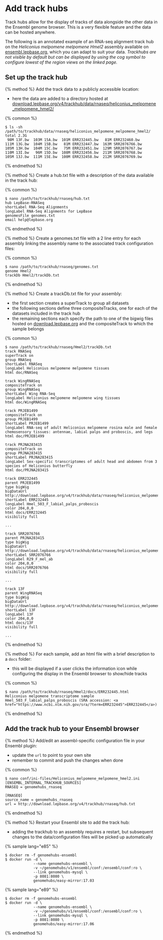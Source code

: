 # Add track hubs

Track hubs allow for the display of tracks of data alongside the other data in the Ensembl genome browser. This is a very flexible feature and the data can be hosted anywhere. 

The following is an annotated example of an RNA-seq alignment track hub on the _Heliconius melpomene melpomene Hmel2_ assembly available on [ensembl.lepbase.org](http://ensembl.lepbase.org/Heliconius_melpomene_melpomene_hmel2/Location/View?db=core;r=Hmel217020:480802-490685), which you can adapt to suit your data. _Trackhubs are not visible by default but can be displayed by using the cog symbol to configure lowest of the region views on the linked page._

## Set up the track hub
{% method %}
Add the track data to a publicly accessible location:
- here the data are added to a directory hosted at [download.lepbase.org/v4/trackhub/data/rnaseq/heliconius_melpomene_melpomene_hmel2/](http://download.lepbase.org/v4/trackhub/data/rnaseq/heliconius_melpomene_melpomene_hmel2/)

{% common %}
```
$ ls -sh /path/to/trackhub/data/rnaseq/heliconius_melpomene_melpomene_hmel2/
total 2.3G
 98M 13F.bw  103M 15A.bw  101M ERR232445.bw   81M ERR232460.bw
111M 13G.bw  104M 15B.bw   81M ERR232447.bw  163M SRR2076766.bw
105M 13H.bw  104M 15C.bw   75M ERR232451.bw  129M SRR2076767.bw
110M 13I.bw   96M 15D.bw  108M ERR232456.bw  211M SRR2076768.bw
105M 13J.bw  111M 15E.bw  100M ERR232458.bw  212M SRR2076769.bw
```
{% endmethod %}


{% method %}
Create a hub.txt file with a description of the data available in the track hub:

{% common %}
```
$ nano /path/to/trackhub/rnaseq/hub.txt
hub LepBase-RNASeq
shortLabel RNA-Seq Alignments
longLabel RNA-Seq Alignments for LepBase
genomesFile genomes.txt
email help@lepbase.org
```
{% endmethod %}

{% method %}
Create a genomes.txt file with a 2 line entry for each assembly linking the assembly name to the associated track configuration files:

{% common %}
```
$ nano /path/to/trackhub/rnaseq/genomes.txt
genome Hmel2
trackDb Hmel2/trackDb.txt
```
{% endmethod %}

{% method %}
Create a trackDb.txt file for your assembly:
- the first section creates a superTrack to group all datasets
- the following sections define three compositeTracks, one for each of the datasets included in the track hub
- the remaining sections each specify the path to one of the bigwig files hosted on [download.lepbase.org](http://download.lepbase.org) and the compositeTrack to which the sample belongs

{% common %}
```
$ nano /path/to/trackhub/rnaseq/Hmel2/trackDb.txt
track RNASeq
superTrack on
group RNASeq
shortLabel RNASeq
longLabel Heliconius melpomene melpomene tissues
html doc/RNASeq

track WingRNASeq
compositeTrack on
group WingRNASeq
shortLabel Wing RNA-Seq
longLabel Heliconius melpomene melpomene wing tissues
html doc/WingRNASeq

track PRJEB1499
compositeTrack on
group PRJEB1499
shortLabel PRJEB1499
longLabel RNA-seq of adult Heliconius melpomene rosina male and female chemosensory tissues: antennae, labial palps and proboscis, and legs
html doc/PRJEB1499

track PRJNA283415
compositeTrack on
group PRJNA283415
shortLabel PRJNA283415
longLabel Sex-specific transcriptomes of adult head and abdomen from 3 species of Heliconius butterfly
html doc/PRJNA283415

track ERR232445
parent PRJEB1499
type bigWig
bigDataUrl http://download.lepbase.org/v4/trackhub/data/rnaseq/heliconius_melpomene_melpomene_hmel2/ERR232445.bw
shortLabel ERR232445
longLabel Hmel_503_F_labial_palps_proboscis
color 204,0,0
html docs/ERR232445
visibility full

...

track SRR2076766
parent PRJNA283415
type bigWig
bigDataUrl http://download.lepbase.org/v4/trackhub/data/rnaseq/heliconius_melpomene_melpomene_hmel2/SRR2076766.bw
shortLabel SRR2076766
longLabel R29_F_mel_ab
color 204,0,0
html docs/SRR2076766
visibility full

...

track 13F
parent WingRNASeq
type bigWig
bigDataUrl http://download.lepbase.org/v4/trackhub/data/rnaseq/heliconius_melpomene_melpomene_hmel2/13F.bw
shortLabel 13F
longLabel 13F
color 204,0,0
html docs/13F
visibility full

...
```
{% endmethod %}


{% method %}
For each sample, add an html file with a brief description to a `docs` folder:
- this will be displayed if a user clicks the information icon while configuring the display in the Ensembl browser to show/hide tracks

{% common %}
```
$ nano /path/to/trackhub/rnaseq/Hmel2/docs/ERR232445.html
Heliconius melpomene transcriptome sample Hmel_503_F_labial_palps_proboscis (SRA accession: <a href="https://www.ncbi.nlm.nih.gov/sra/?term=ERR232445">ERR232445</a>)
```
{% endmethod %}

## Add the track hub to your Ensembl browser

{% method %}
Add/edit an assembl-specific configuration file in your Ensembl plugin:
- update the `url` to point to your own site
- remember to commit and push the changes when done

{% common %}
```
$ nano conf/ini-files/Heliconius_melpomene_melpomene_hmel2.ini
[ENSEMBL_INTERNAL_TRACKHUB_SOURCES]
RNASEQ = genomehubs_rnaseq

[RNASEQ]
source_name = genomehubs_rnaseq
url = http://download.lepbase.org/v4/trackhub/rnaseq/hub.txt

```
{% endmethod %}


{% method %}
Restart your Ensembl site to add the track hub:
- adding the trackhub to an assembly requires a restart, but subsequent changes to the data/configuration files will be picked up automatically

{% sample lang="e85" %}
```
$ docker rm -f genomehubs-ensembl
$ docker run -d \
             --name genomehubs-ensembl \
             -v ~/genomehubs/v1/ensembl/conf:/ensembl/conf:ro \
             --link genomehubs-mysql \
             -p 8081:8080 \
             genomehubs/easy-mirror:17.03
```
{% sample lang="e89" %}
```
$ docker rm -f genomehubs-ensembl
$ docker run -d \
             --name genomehubs-ensembl \
             -v ~/genomehubs/v1/ensembl/conf:/ensembl/conf:ro \
             --link genomehubs-mysql \
             -p 8081:8080 \
             genomehubs/easy-mirror:17.06
```


{% endmethod %}












